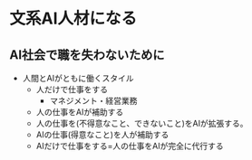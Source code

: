 # 文系AI人材になる

## AI社会で職を失わないために

- 人間とAIがともに働くスタイル
  - 人だけで仕事をする
    - マネジメント・経営業務
  - 人の仕事をAIが補助する
  - 人の仕事を(不得意なこと、できないこと)をAIが拡張する。
  - AIの仕事(得意なこと)を人が補助する
  - AIだけで仕事をする=人の仕事をAIが完全に代行する

